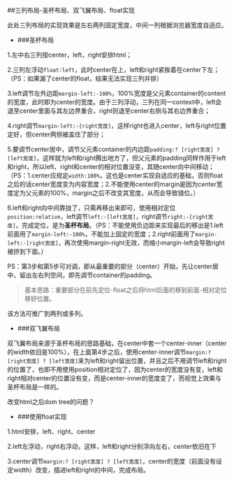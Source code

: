 ##三列布局-圣杯布局、双飞翼布局、float实现

此处三列布局的实现效果是左右两列固定宽度，中间一列根据浏览器宽度自适应。


* ###圣杯布局

1.左中右三列按center，left，right安排html；

2.三列左浮动`float:left`，此时center在上，left和right紧挨着在center下左；（PS：如果漏了center的float，结果无法实现三列并排）

3.left调节左外边距`margin-left:-100%`，100%宽度是父元素container的content的宽度，此时即为center的宽度。由于三列浮动，三列在同一context中，left会退至center里面与其左边界重合，right则退至center右侧与其右边界重合；

4.right调节`margin-left:-[right宽度]`，这样right也进入center，left与right位置定好，但center两侧被盖住了部分；

5.要调节center居中，调节父元素container的内边距`padding:? [right宽度] ? [left宽度]`，这样就为left和right腾出地方了，但父元素的padding同样作用于left和right，所以left、right和center的相对位置没变，其随center向中间移动；（PS：1.center应规定`width:100%`，这也是center实现自适应的基础，否则float之后的话center宽度变为内容宽度；2.不能使用center的margin是因为center宽度定为父元素的100%，margin之后不改变其宽度，从而会导致错位。）

6.left和right向中间靠拢了，只需再移出来即可，使用相对定位`position:relative`，left调节`left:-[left宽度]`，right调节`right:-[right宽度]`，完成定位，是为**圣杯布局**。（PS：不能使用负边距来实现最后的移出是1.left前面用了`margin-left:-100%`，不能加上固定的宽度；2.right前面用了`margin-left:-[right宽度]`，再次使用margin-right无效，而缩小margin-left会导致right被挤到下面。）

PS：第3步和第5步可对调，即从最重要的部分（center）开始，先让center居中，留出左右列空间，即先调节container的padding。

> 基本思路：重要部分在前先定位-float之后将html后面的移到前面-相对定位移好位置。

该方法可推广到两列或多列。

* ###双飞翼布局

双飞翼布局来源于圣杯布局的思路基础，在center中套一个center-inner（center的width依旧是100%），在上面第4步之后，使用center-inner调节`margin:? [right宽度] ? [left宽度]`来为left和right留出位置，并且之后不用调节left和right的位置了，也即不用使用position相对定位了，因为center的宽度没有变，left和right相对center的位置没有变，而是center-inner的宽度变了，而视觉上效果与圣杯布局是一样的。

改变html之后dom tree的问题？

* ###使用float实现

1.html安排，left、right、center

2.left左浮动，right右浮动，这样，left和right分别浮向左右，center依旧在下

3.center调节`margin:? [right宽度] ? [left宽度]`，center的宽度（前面没有设定width）改变，插进left和right的中间，完成布局。

